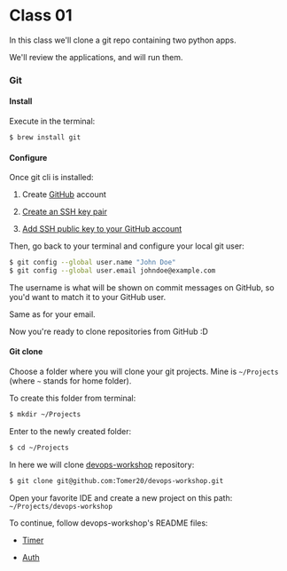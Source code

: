 # Class 01

In this class we'll clone a git repo containing two python apps.

We'll review the applications, and will run them.

### Git

#### Install

Execute in the terminal:

```bash
$ brew install git
```

#### Configure

Once git cli is installed:

1. Create [GitHub](https://github.com/) account

2. [Create an SSH key pair](https://docs.github.com/en/authentication/connecting-to-github-with-ssh/generating-a-new-ssh-key-and-adding-it-to-the-ssh-agent)

3. [Add SSH public key to your GitHub account](https://docs.github.com/en/authentication/connecting-to-github-with-ssh/adding-a-new-ssh-key-to-your-github-account)

Then, go back to your terminal and configure your local git user:

```bash
$ git config --global user.name "John Doe"
$ git config --global user.email johndoe@example.com
```

The username is what will be shown on commit messages on GitHub, so you'd want to match it to your GitHub user.

Same as for your email.

Now you're ready to clone repositories from GitHub :D

#### Git clone

Choose a folder where you will clone your git projects. Mine is `~/Projects` (where `~` stands for home folder).

To create this folder from terminal:

```bash
$ mkdir ~/Projects
```

Enter to the newly created folder:

```bash
$ cd ~/Projects
```

In here we will clone [devops-workshop](https://github.com/Tomer20/devops-workshop) repository:

```bash
$ git clone git@github.com:Tomer20/devops-workshop.git
```

Open your favorite IDE and create a new project on this path: `~/Projects/devops-workshop`

To continue, follow devops-workshop's README files:

- [Timer](https://github.com/Tomer20/devops-workshop/blob/master/timer/README.md)

- [Auth](https://github.com/Tomer20/devops-workshop/blob/master/auth/README.md)
